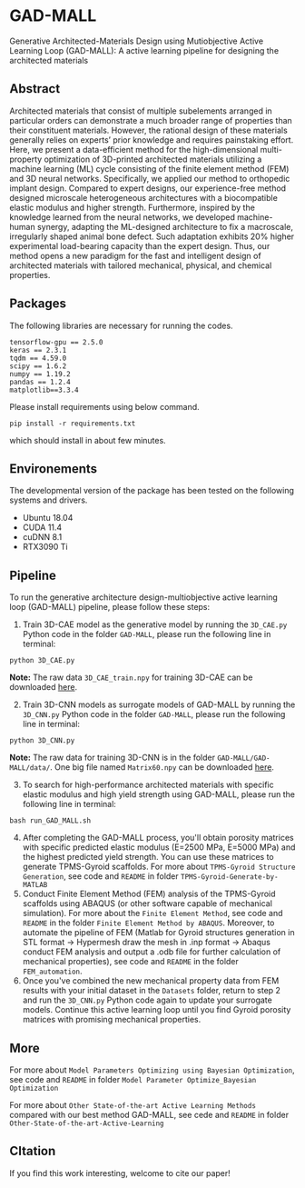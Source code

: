 # GAD-MALL
Generative Architected-Materials Design using Mutiobjective Active Learning Loop (GAD-MALL): A active learning pipeline for designing the architected materials

## Abstract

Architected materials that consist of multiple subelements arranged in particular orders can demonstrate a much broader range of properties than their constituent materials. However, the rational design of these materials generally relies on experts’ prior knowledge and requires painstaking effort. Here, we present a data-efficient method for the high-dimensional multi-property optimization of 3D-printed architected materials utilizing a machine learning (ML) cycle consisting of the finite element method (FEM) and 3D neural networks. Specifically, we applied our method to orthopedic implant design. Compared to expert designs, our experience-free method designed microscale heterogeneous architectures with a biocompatible elastic modulus and higher strength. Furthermore, inspired by the knowledge learned from the neural networks, we developed machine-human synergy, adapting the ML-designed architecture to fix a macroscale, irregularly shaped animal bone defect. Such adaptation exhibits 20% higher experimental load-bearing capacity than the expert design. Thus, our method opens a new paradigm for the fast and intelligent design of architected materials with tailored mechanical, physical, and chemical properties.

## Packages

The following libraries are necessary for running the codes.

```shell
tensorflow-gpu == 2.5.0
keras == 2.3.1
tqdm == 4.59.0
scipy == 1.6.2
numpy == 1.19.2
pandas == 1.2.4
matplotlib==3.3.4
```
Please install requirements using below command.
```
pip install -r requirements.txt
```
which should install in about few minutes.

## Environements
The developmental version of the package has been tested on the following systems and drivers.
- Ubuntu 18.04
- CUDA 11.4
- cuDNN 8.1
- RTX3090 Ti

## Pipeline

To run the generative architecture design-multiobjective active learning loop (GAD-MALL) pipeline, please follow these steps:

1. Train 3D-CAE model as the generative model by running the `3D_CAE.py` Python code in the folder `GAD-MALL`, please run the following line in terminal:

```shell
python 3D_CAE.py
```

**Note:** The raw data `3D_CAE_train.npy` for training 3D-CAE can be downloaded [here](https://drive.google.com/file/d/1BfmD4bsPS2hG5zm7XGLHc8lpUN_WqhgV/view?usp=share_link).

2. Train 3D-CNN models as surrogate models of GAD-MALL by running the `3D_CNN.py` Python code in the folder `GAD-MALL`, please run the following line in terminal:

```shell
python 3D_CNN.py
```
**Note:** The raw data for training 3D-CNN is in the folder `GAD-MALL/GAD-MALL/data/`. One big file named `Matrix60.npy` can be downloaded [here](https://drive.google.com/file/d/1VRH4X_mACxM82HoaplwV0ThaDiN3iPXm/view?usp=share_link).

3. To search for high-performance architected materials with specific elastic modulus and high yield strength using GAD-MALL, please run the following line in terminal:

```shell
bash run_GAD_MALL.sh
```
4. After completing the GAD-MALL process, you'll obtain porosity matrices with specific predicted elastic modulus (E=2500 MPa, E=5000 MPa) and the highest predicted yield strength. You can use these matrices to generate TPMS-Gyroid scaffolds. For more about `TPMS-Gyroid Structure Generation`, see code and `README` in folder `TPMS-Gyroid-Generate-by-MATLAB`
5. Conduct Finite Element Method (FEM) analysis of the TPMS-Gyroid scaffolds using ABAQUS (or other software capable of mechanical simulation). For more about the `Finite Element Method`, see code and `README` in the folder `Finite Element Method by ABAQUS`. Moreover, to automate the pipeline of FEM (Matlab for Gyroid structures generation in STL format → Hypermesh draw the mesh in .inp format → Abaqus conduct FEM analysis and output a .odb file for further calculation of mechanical properties), see code and `README` in the folder `FEM_automation`.
6. Once you've combined the new mechanical property data from FEM results with your initial dataset in the `Datasets` folder, return to step 2 and run the `3D_CNN.py` Python code again to update your surrogate models. Continue this active learning loop until you find Gyroid porosity matrices with promising mechanical properties.

## More

For more about `Model Parameters Optimizing using Bayesian Optimization`, see code and `README` in folder `Model Parameter Optimize_Bayesian Optimization`

For more about `Other State-of-the-art Active Learning Methods` compared with our best method GAD-MALL, see cede and `README` in folder `Other-State-of-the-art-Active-Learning`

## CItation

If you find this work interesting, welcome to cite our paper!

```

```
